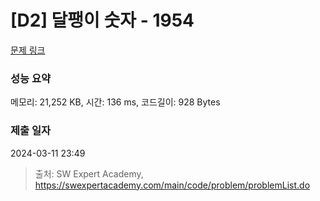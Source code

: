 # [D2] 달팽이 숫자 - 1954 

[문제 링크](https://swexpertacademy.com/main/code/problem/problemDetail.do?contestProbId=AV5PobmqAPoDFAUq) 

### 성능 요약

메모리: 21,252 KB, 시간: 136 ms, 코드길이: 928 Bytes

### 제출 일자

2024-03-11 23:49



> 출처: SW Expert Academy, https://swexpertacademy.com/main/code/problem/problemList.do